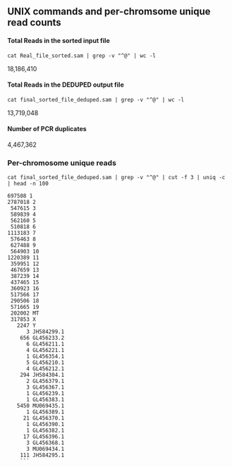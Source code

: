 ## UNIX commands and per-chromsome unique read counts

#### Total Reads in the sorted input file 
```
cat Real_file_sorted.sam | grep -v "^@" | wc -l
```

18,186,410

#### Total Reads in the DEDUPED output file
```
cat final_sorted_file_deduped.sam | grep -v "^@" | wc -l 
```

13,719,048

#### Number of PCR duplicates

4,467,362

### Per-chromosome unique reads
```
cat final_sorted_file_deduped.sam | grep -v "^@" | cut -f 3 | uniq -c | head -n 100
```

```
697508 1
2787018 2
 547615 3
 589839 4
 562160 5
 510818 6
1113183 7
 576463 8
 627488 9
 564903 10
1220389 11
 359951 12
 467659 13
 387239 14
 437465 15
 360923 16
 517566 17
 290506 18
 571665 19
 202002 MT
 317853 X
   2247 Y
      3 JH584299.1
    656 GL456233.2
      6 GL456211.1
      4 GL456221.1
      1 GL456354.1
      5 GL456210.1
      4 GL456212.1
    294 JH584304.1
      2 GL456379.1
      3 GL456367.1
      1 GL456239.1
      1 GL456383.1
   5450 MU069435.1
      1 GL456389.1
     21 GL456370.1
      1 GL456390.1
      1 GL456382.1
     17 GL456396.1
      3 GL456368.1
      3 MU069434.1
    111 JH584295.1
    ```
